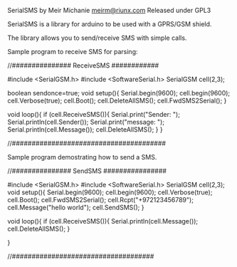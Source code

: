 SerialSMS by Meir Michanie 
meirm@riunx.com
Released under GPL3


SerialSMS is a library for arduino to be used with a GPRS/GSM shield.

The library allows you to send/receive SMS with simple calls.

Sample program to receive SMS for parsing:

//############### ReceiveSMS ############


#include <SerialGSM.h>
#include <SoftwareSerial.h>
SerialGSM cell(2,3);

boolean sendonce=true;
void setup(){
  Serial.begin(9600);
  cell.begin(9600);
  cell.Verbose(true);
  cell.Boot();
  cell.DeleteAllSMS();
  cell.FwdSMS2Serial();
 }


void loop(){
  if (cell.ReceiveSMS()){
         Serial.print("Sender: ");
         Serial.println(cell.Sender());
         Serial.print("message: ");
         Serial.println(cell.Message());
         cell.DeleteAllSMS();
  }
}

//#######################################


Sample program demostrating how to send a SMS.


//############### SendSMS ################

#include <SerialGSM.h>
#include <SoftwareSerial.h>
SerialGSM cell(2,3);
void setup(){
 Serial.begin(9600);
 cell.begin(9600);
  cell.Verbose(true);
  cell.Boot();
  cell.FwdSMS2Serial();
  cell.Rcpt("+972123456789");
  cell.Message("hello world");
  cell.SendSMS();
}


void loop(){
  if (cell.ReceiveSMS()){
    Serial.println(cell.Message());
    cell.DeleteAllSMS();
  }

}

//####################################

